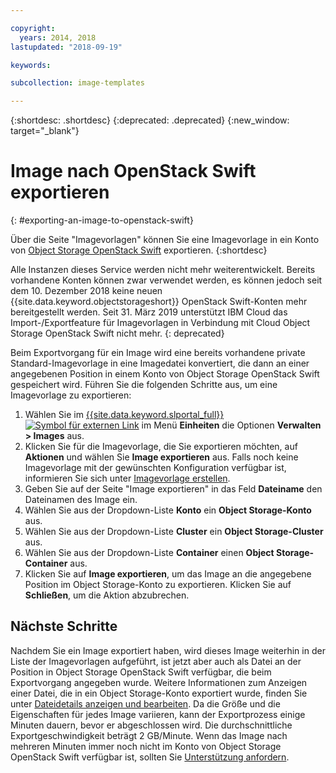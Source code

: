```yaml
---

copyright:
  years: 2014, 2018
lastupdated: "2018-09-19"

keywords:

subcollection: image-templates

---
```


{:shortdesc: .shortdesc}
{:deprecated: .deprecated}
{:new_window: target="_blank"}

# Image nach OpenStack Swift exportieren
{: #exporting-an-image-to-openstack-swift}

Über die Seite "Imagevorlagen" können Sie eine Imagevorlage in ein Konto von [Object Storage OpenStack Swift](/docs/infrastructure/objectstorage-swift?topic=objectstorage-swift-GettingStarted#getting-started-with-object-storage-openstack-swift) exportieren.
{:shortdesc}

Alle Instanzen dieses Service werden nicht mehr weiterentwickelt. Bereits vorhandene Konten können zwar verwendet werden, es können jedoch seit dem 10. Dezember 2018 keine neuen {{site.data.keyword.objectstorageshort}} OpenStack Swift-Konten mehr bereitgestellt werden. Seit 31. März 2019 unterstützt IBM Cloud das Import-/Exportfeature für Imagevorlagen in Verbindung mit Cloud Object Storage OpenStack Swift nicht mehr.
{: deprecated}

Beim Exportvorgang für ein Image wird eine bereits vorhandene private Standard-Imagevorlage in eine Imagedatei konvertiert, die dann an einer angegebenen Position in einem Konto von Object Storage OpenStack Swift gespeichert wird. Führen Sie die folgenden Schritte aus, um eine Imagevorlage zu exportieren:

1. Wählen Sie im [{{site.data.keyword.slportal_full}} ![Symbol für externen Link](../../icons/launch-glyph.svg "Symbol für externen Link")](https://control.softlayer.com/) im Menü **Einheiten** die Optionen **Verwalten > Images** aus.
2. Klicken Sie für die Imagevorlage, die Sie exportieren möchten, auf **Aktionen** und wählen Sie **Image exportieren** aus. Falls noch keine Imagevorlage mit der gewünschten Konfiguration verfügbar ist, informieren Sie sich unter [Imagevorlage erstellen](/docs/infrastructure/image-templates?topic=image-templates-creating-an-image-template).
3. Geben Sie auf der Seite "Image exportieren" in das Feld **Dateiname** den Dateinamen des Image ein.
5. Wählen Sie aus der Dropdown-Liste **Konto** ein **Object Storage-Konto** aus.
6. Wählen Sie aus der Dropdown-Liste **Cluster** ein **Object Storage-Cluster** aus.
7. Wählen Sie aus der Dropdown-Liste **Container** einen **Object Storage-Container** aus.
8. Klicken Sie auf **Image exportieren**, um das Image an die angegebene Position im Object Storage-Konto zu exportieren. Klicken Sie auf **Schließen**, um die Aktion abzubrechen.

## Nächste Schritte

Nachdem Sie ein Image exportiert haben, wird dieses Image weiterhin in der Liste der Imagevorlagen aufgeführt, ist jetzt aber auch als Datei an der Position in Object Storage OpenStack Swift verfügbar, die beim Exportvorgang angegeben wurde. Weitere Informationen zum Anzeigen einer Datei, die in ein Object Storage-Konto exportiert wurde, finden Sie unter [Dateidetails anzeigen und bearbeiten](/docs/infrastructure/objectstorage-swift?topic=objectstorage-swift-OSSSLPortal#viewing-and-editing-file-details). Da die Größe und die Eigenschaften für jedes Image variieren, kann der Exportprozess einige Minuten dauern, bevor er abgeschlossen wird. Die durchschnittliche Exportgeschwindigkeit beträgt 2 GB/Minute. Wenn das Image nach mehreren Minuten immer noch nicht im Konto von Object Storage OpenStack Swift verfügbar ist, sollten Sie [Unterstützung anfordern](/docs/get-support?topic=get-support-getting-customer-support).
